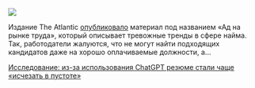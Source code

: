 <!--2025-09-12 14:57:40-->
<div class="yb">
  <div class="rss habr"><img src="https://habrastorage.org/getpro/habr/upload_files/b2a/1f8/e95/b2a1f8e95ab6dde45252fee2655e262c.JPG" /><p>Издание The Atlantic <a href="https://www.theatlantic.com/ideas/archive/2025/09/job-market-hell/684133/" rel="noopener noreferrer nofollow">опубликовало</a> материал под названием «Ад на рынке труда», который описывает тревожные тренды в сфере найма. Так, работодатели жалуются, что не могут найти подходящих кандидатов даже на хорошо оплачиваемые должности, а... <p class="titl"><a href="https://habr.com/ru/news/946460/?utm_source=habrahabr&utm_medium=rss&utm_campaign=946460">Исследование: из-за использования ChatGPT резюме стали чаще «исчезать в пустоте»</a></p></div>
</div>
